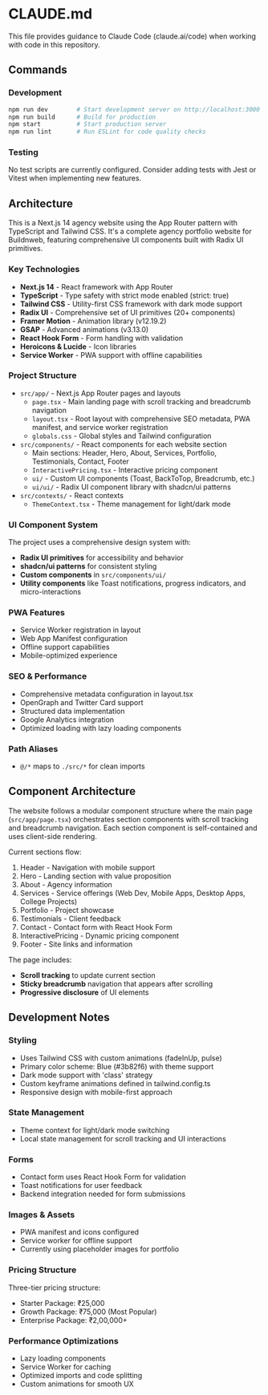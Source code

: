 # CLAUDE.md

This file provides guidance to Claude Code (claude.ai/code) when working with code in this repository.

## Commands

### Development
```bash
npm run dev        # Start development server on http://localhost:3000
npm run build      # Build for production
npm start          # Start production server
npm run lint       # Run ESLint for code quality checks
```

### Testing
No test scripts are currently configured. Consider adding tests with Jest or Vitest when implementing new features.

## Architecture

This is a Next.js 14 agency website using the App Router pattern with TypeScript and Tailwind CSS. It's a complete agency portfolio website for Buildnweb, featuring comprehensive UI components built with Radix UI primitives.

### Key Technologies
- **Next.js 14** - React framework with App Router
- **TypeScript** - Type safety with strict mode enabled (strict: true)
- **Tailwind CSS** - Utility-first CSS framework with dark mode support
- **Radix UI** - Comprehensive set of UI primitives (20+ components)
- **Framer Motion** - Animation library (v12.19.2)
- **GSAP** - Advanced animations (v3.13.0)
- **React Hook Form** - Form handling with validation
- **Heroicons & Lucide** - Icon libraries
- **Service Worker** - PWA support with offline capabilities

### Project Structure
- `src/app/` - Next.js App Router pages and layouts
  - `page.tsx` - Main landing page with scroll tracking and breadcrumb navigation
  - `layout.tsx` - Root layout with comprehensive SEO metadata, PWA manifest, and service worker registration
  - `globals.css` - Global styles and Tailwind configuration
- `src/components/` - React components for each website section
  - Main sections: Header, Hero, About, Services, Portfolio, Testimonials, Contact, Footer
  - `InteractivePricing.tsx` - Interactive pricing component
  - `ui/` - Custom UI components (Toast, BackToTop, Breadcrumb, etc.)
  - `ui/ui/` - Radix UI component library with shadcn/ui patterns
- `src/contexts/` - React contexts
  - `ThemeContext.tsx` - Theme management for light/dark mode

### UI Component System
The project uses a comprehensive design system with:
- **Radix UI primitives** for accessibility and behavior
- **shadcn/ui patterns** for consistent styling
- **Custom components** in `src/components/ui/`
- **Utility components** like Toast notifications, progress indicators, and micro-interactions

### PWA Features
- Service Worker registration in layout
- Web App Manifest configuration
- Offline support capabilities
- Mobile-optimized experience

### SEO & Performance
- Comprehensive metadata configuration in layout.tsx
- OpenGraph and Twitter Card support
- Structured data implementation
- Google Analytics integration
- Optimized loading with lazy loading components

### Path Aliases
- `@/*` maps to `./src/*` for clean imports

## Component Architecture

The website follows a modular component structure where the main page (`src/app/page.tsx`) orchestrates section components with scroll tracking and breadcrumb navigation. Each section component is self-contained and uses client-side rendering.

Current sections flow:
1. Header - Navigation with mobile support
2. Hero - Landing section with value proposition
3. About - Agency information
4. Services - Service offerings (Web Dev, Mobile Apps, Desktop Apps, College Projects)
5. Portfolio - Project showcase
6. Testimonials - Client feedback
7. Contact - Contact form with React Hook Form
8. InteractivePricing - Dynamic pricing component
9. Footer - Site links and information

The page includes:
- **Scroll tracking** to update current section
- **Sticky breadcrumb** navigation that appears after scrolling
- **Progressive disclosure** of UI elements

## Development Notes

### Styling
- Uses Tailwind CSS with custom animations (fadeInUp, pulse)
- Primary color scheme: Blue (#3b82f6) with theme support
- Dark mode support with 'class' strategy
- Custom keyframe animations defined in tailwind.config.ts
- Responsive design with mobile-first approach

### State Management
- Theme context for light/dark mode switching
- Local state management for scroll tracking and UI interactions

### Forms
- Contact form uses React Hook Form for validation
- Toast notifications for user feedback
- Backend integration needed for form submissions

### Images & Assets
- PWA manifest and icons configured
- Service worker for offline support
- Currently using placeholder images for portfolio

### Pricing Structure
Three-tier pricing structure:
- Starter Package: ₹25,000
- Growth Package: ₹75,000 (Most Popular)
- Enterprise Package: ₹2,00,000+

### Performance Optimizations
- Lazy loading components
- Service Worker for caching
- Optimized imports and code splitting
- Custom animations for smooth UX